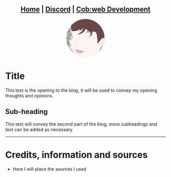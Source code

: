 <head>
    <link rel="shortcut icon" type="image/png" href="/favicon.png">
</head>

<center>
<h2>
<a href="https://whyadamsalt.github.io">Home</a> |
<a href="https://cob-web.xyz/discord/">Discord</a> |
<a href="https://cob-web.xyz">Cob:web Development</a>
</h2>
</center>

<center><img src="/favicon.png"></center>

# Title

This text is the opening to the blog, it will be used to convey my opening thoughts and opinions.

## Sub-heading

This text will convey the second part of the blog, more subheadings and text can be added as necessary

<hr />

# Credits, information and sources
- Here I will place the sources I used